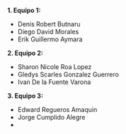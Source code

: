 **1. Equipo 1:**
* Denis Robert Butnaru
* Diego David Morales
* Erik Guillermo Aymara
  
**2. Equipo 2:**
* Sharon Nicole Roa Lopez
* Gledys Scarles Gonzalez Guerrero
* Ivan De la Fuente Varona

**3. Equipo 3:**
* Edward Regueros Amaquin
* Jorge Cumplido Alegre
* 
